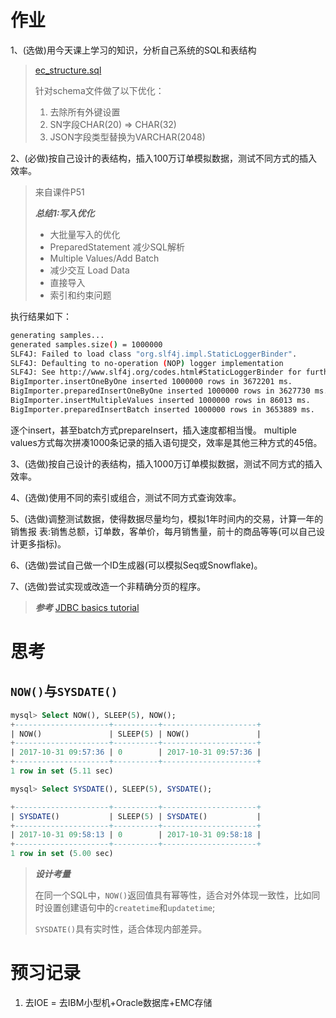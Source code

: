 # 作业

1、(选做)用今天课上学习的知识，分析自己系统的SQL和表结构

>  [ec_structure.sql](../Week_06/ec_structure.sql) 
>
> 针对schema文件做了以下优化：
>
> 1. 去除所有外键设置
> 2. SN字段CHAR(20) => CHAR(32)
> 3. JSON字段类型替换为VARCHAR(2048)



2、(必做)按自己设计的表结构，插入100万订单模拟数据，测试不同方式的插入效率。

> 来自课件P51
>
> ***总结1:写入优化***
>
> * 大批量写入的优化 
> * PreparedStatement 减少SQL解析 
> * Multiple Values/Add Batch 
> * 减少交互 Load Data
> * 直接导入
> * 索引和约束问题

执行结果如下：

```bash
generating samples...
generated samples.size() = 1000000
SLF4J: Failed to load class "org.slf4j.impl.StaticLoggerBinder".
SLF4J: Defaulting to no-operation (NOP) logger implementation
SLF4J: See http://www.slf4j.org/codes.html#StaticLoggerBinder for further details.
BigImporter.insertOneByOne inserted 1000000 rows in 3672201 ms.
BigImporter.preparedInsertOneByOne inserted 1000000 rows in 3627730 ms.
BigImporter.insertMultipleValues inserted 1000000 rows in 86013 ms.
BigImporter.preparedInsertBatch inserted 1000000 rows in 3653889 ms.
```

逐个insert，甚至batch方式prepareInsert，插入速度都相当慢。
multiple values方式每次拼凑1000条记录的插入语句提交，效率是其他三种方式的45倍。



3、(选做)按自己设计的表结构，插入1000万订单模拟数据，测试不同方式的插入效率。

4、(选做)使用不同的索引或组合，测试不同方式查询效率。

5、(选做)调整测试数据，使得数据尽量均匀，模拟1年时间内的交易，计算一年的销售报 表:销售总额，订单数，客单价，每月销售量，前十的商品等等(可以自己设计更多指标)。

6、(选做)尝试自己做一个ID生成器(可以模拟Seq或Snowflake)。

7、(选做)尝试实现或改造一个非精确分页的程序。

> ***参考***  [JDBC basics tutorial](https://docs.oracle.com/javase/tutorial/jdbc/basics/index.html)



# 思考

## `NOW()`与`SYSDATE()`

```sql
mysql> Select NOW(), SLEEP(5), NOW();
+---------------------+----------+---------------------+
| NOW()               | SLEEP(5) | NOW()               |
+---------------------+----------+---------------------+
| 2017-10-31 09:57:36 | 0        | 2017-10-31 09:57:36 |
+---------------------+----------+---------------------+
1 row in set (5.11 sec)

mysql> Select SYSDATE(), SLEEP(5), SYSDATE();

+---------------------+----------+---------------------+
| SYSDATE()           | SLEEP(5) | SYSDATE()           |
+---------------------+----------+---------------------+
| 2017-10-31 09:58:13 | 0        | 2017-10-31 09:58:18 |
+---------------------+----------+---------------------+
1 row in set (5.00 sec)
```

> ***设计考量*** 
>
> 在同一个SQL中，`NOW()`返回值具有幂等性，适合对外体现一致性，比如同时设置创建语句中的`createtime`和`updatetime`;
>
> `SYSDATE()`具有实时性，适合体现内部差异。







# 预习记录

1. 去IOE = 去IBM小型机+Oracle数据库+EMC存储
